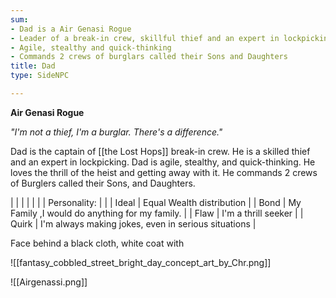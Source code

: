 ```yaml
---
sum:
- Dad is a Air Genasi Rogue
- Leader of a break-in crew, skillful thief and an expert in lockpicking
- Agile, stealthy and quick-thinking
- Commands 2 crews of burglars called their Sons and Daughters
title: Dad
type: SideNPC

---
```



**Air Genasi Rogue**

_"I'm not a thief, I'm a burglar. There's a difference."_

Dad is the captain of [[the Lost Hops]] break-in crew. He is a skilled thief and an expert in lockpicking. Dad is agile, stealthy, and quick-thinking. He loves the thrill of the heist and getting away with it. He commands 2 crews of Burglers called their Sons, and Daughters.

|              |                                                     |
|  |  |
| Personality: |                                                     |
| Ideal        | Equal Wealth distribution                           |
| Bond         | My Family ,I would do anything for my family.       |
| Flaw         | I'm a thrill seeker                                 |
| Quirk        | I'm always making jokes, even in serious situations |

Face behind a black cloth, white coat with

![[fantasy_cobbled_street_bright_day_concept_art_by_Chr.png]]


![[Airgenassi.png]]

